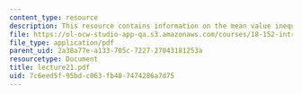 ```yaml
---
content_type: resource
description: This resource contains information on the mean value inequality.
file: https://ol-ocw-studio-app-qa.s3.amazonaws.com/courses/18-152-introduction-to-partial-differential-equations-fall-2005/7c6eed5f95bdc063fb407474286a7d75_lecture21.pdf
file_type: application/pdf
parent_uid: 2a38a77e-a133-705c-7227-27043181253a
resourcetype: Document
title: lecture21.pdf
uid: 7c6eed5f-95bd-c063-fb40-7474286a7d75
---
```

